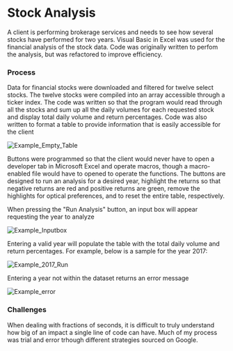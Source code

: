 # Stock Analysis
A client is performing brokerage services and needs to see how several stocks have performed for two years. Visual Basic in Excel was used for the financial analysis of the stock data.  Code was originally written to perfom the analysis, but was refactored to improve efficiency.
### Process

Data for financial stocks were downloaded and filtered for twelve select stocks.  The twelve stocks were compiled into an array accessible through a ticker index.  The code was written so that the program would read through all the stocks and sum up all the daily volumes for each requested stock and display total daily volume and return percentages.  Code was also written to format a table to provide information that is easily accessible for the client

![Example_Empty_Table](https://user-images.githubusercontent.com/108758105/183268838-0af21f2e-4684-4eb3-8e2e-c42ef62bdc28.png)

Buttons were programmed so that the client would never have to open a developer tab in Microsoft Excel and operate macros, though a macro-enabled file would have to opened to operate the functions.  The buttons are designed to run an analysis for a desired year, highlight the returns so that negative returns are red and positive returns are green, remove the highlights for optical preferences, and to reset the entire table, respectively.

When pressing the "Run Analysis" button, an input box will appear requesting the year to analyze

![Example_Inputbox](https://user-images.githubusercontent.com/108758105/183269386-50d18bc6-de5a-4e6f-9552-9cbfac1a83b0.png)

Entering a valid year will populate the table with the total daily volume and return percentages. For example, below is a sample for the year 2017:

![Example_2017_Run](https://user-images.githubusercontent.com/108758105/183269458-b1996f56-51e1-4644-88b8-ea8aa928e914.png)

Entering a year not within the dataset returns an error message

![Example_error](https://user-images.githubusercontent.com/108758105/183269430-734e04a1-daa2-4444-afb9-e1f30e04ef89.png)




### Challenges
When dealing with fractions of seconds, it is difficult to truly understand how big of an impact a single line of code can have.  Much of my process was trial and error trhough different strategies sourced on Google.
